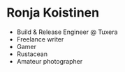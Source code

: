 # Ronja Koistinen

* Build & Release Engineer @ Tuxera
* Freelance writer
* Gamer
* Rustacean
* Amateur photographer
